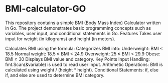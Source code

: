 # BMI-calculator-GO
This repository contains a simple BMI (Body Mass Index) Calculator written in Go. The project demonstrates basic programming concepts such as variables, user input, and conditional statements in Go.
Features
Takes user input for weight (in kilograms) and height (in meters).

Calculates BMI using the formula:
Categorizes BMI into:
Underweight: BMI < 18.5
Normal weight: 18.5 ≤ BMI < 24.9
Overweight: 25 ≤ BMI < 29.9
Obese: BMI ≥ 30
Displays BMI value and category.
Key Points
Input Handling:
fmt.Scan(&variable) is used to read user input.
Arithmetic Operations:
BMI is calculated using weight / (height * height).
Conditional Statements:
if, else if, and else are used to determine BMI category.
